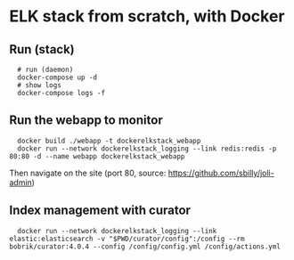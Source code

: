 ELK stack from scratch, with Docker
===================================

## Run (stack)
```
  # run (daemon)
  docker-compose up -d
  # show logs
  docker-compose logs -f
```

## Run the webapp to monitor
```
  docker build ./webapp -t dockerelkstack_webapp
  docker run --network dockerelkstack_logging --link redis:redis -p 80:80 -d --name webapp dockerelkstack_webapp
```
Then navigate on the site (port 80, source: https://github.com/sbilly/joli-admin)

## Index management with curator
```
  docker run --network dockerelkstack_logging --link elastic:elasticsearch -v "$PWD/curator/config":/config --rm bobrik/curator:4.0.4 --config /config/config.yml /config/actions.yml
```
